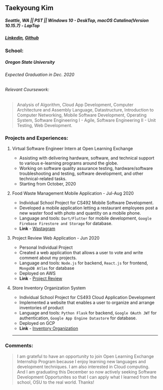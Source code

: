 ## Taekyoung Kim
##### Seattle, WA || PST || Windows 10 - DeskTop, macOS Catalina(Version 10.15.7) - LapTop
##### [Linkedin](https://www.linkedin.com/in/tkim949), [Github](https://github.com/tkim949)

### School:
##### Oregon State University  
###### Expected Graduation in Dec. 2020

###### Relevant Coursework: 
> Analysis of Algorithm, Cloud App Development, Computer Architecture and Assembly Language, Datastructure,
Introduction to Computer Networking, Mobile Software Development, Operating System, Software Engineering I - Agile,
Software Engineering II - Unit Testing, Web Development.

### Projects and Experiences:

1. Virtual Software Engineer Intern at Open Learning Exchange
    - Assisting with delivering hardware, software, and technical support to various e-learning programs around the globe.
    - Working on software quality assurance testing, hardware/software troubleshooting and testing, software development, and other technical-related tasks.
    - Starting from October, 2020
    
2. Food Waste Management Mobile Application - Jul-Aug 2020
    - Individual School Project for CS492 Mobile Software Development.
    - Developed a mobile application letting a restaurant employees post a new waster food with photo and quantity on a mobile phone.
    - Language and tools: `Dart/Flutter` for mobile development, `Google Firebase Firestore and Storage` for database.
    - **Link** - [Wastagram](https://github.com/tkim949/mobile-project5)
    
3. Project Review Web Application - Jun 2020
    - Personal Individual Project
    - Created a web application that allows a user to vote and write comment about my projects.
    - Language and tools: `Node.js` for backend, `React.js` for frontend, `MongoDB Atlas` for database
    - Deployed on AWS
    - **Link** - [Project Review](https://github.com/tkim949/My_Projects_copy)
    
4. Store Inventory Organization System
    - Individual School Project for CS493 Cloud Application Development
    - Implemented a website that enables a user to organize and arrange inventories of product
    - Language and tools: `Python Flask` for backend, `Google OAuth JWT` for authentication, `Google App Engine Datastore` for database.
    - Deployed on GCP 
    - **Link** - [Inventory Organization](https://github.com/tkim949/REST_API_GCP)
    
    - - - - - -
    
### Comments:
> I am grateful to have an opportunity to join Open Learning Exchange Internship Program because I enjoy learning new languages and development techniques. I am also interested in Cloud computing. And I am graduating this December so now actively seeking Software Development Opportunites so that I can apply what I learned from the school, OSU to the real world. Thanks!

